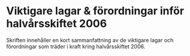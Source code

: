 # Viktigare lagar & förordningar inför halvårsskiftet 2006

Skriften innehåller en kort sammanfattning av de viktigare lagar och förordningar som träder i kraft kring halvårsskiftet 2006.
